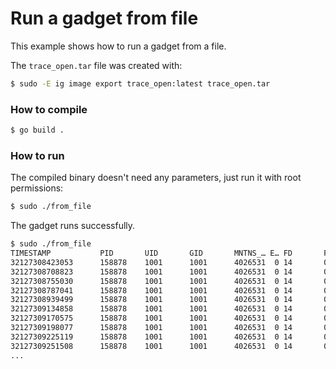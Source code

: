 # Run a gadget from file

This example shows how to run a gadget from a file.

The `trace_open.tar` file was created with:

```bash
$ sudo -E ig image export trace_open:latest trace_open.tar
```

### How to compile

```bash
$ go build .
```

### How to run

The compiled binary doesn't need any parameters, just run it with root permissions:

```bash
$ sudo ./from_file
```

The gadget runs successfully.

```bash
$ sudo ./from_file
TIMESTAMP           PID       UID       GID       MNTNS_… E… FD       F… MODE     COMM     FNAME
32127308423053      158878    1001      1001      4026531  0 14       0  0        gnome-sy /proc/stat
32127308708823      158878    1001      1001      4026531  0 14       0  0        gnome-sy /proc/meminfo
32127308755030      158878    1001      1001      4026531  0 14       0  0        gnome-sy /proc/meminfo
32127308787041      158878    1001      1001      4026531  0 14       0  0        gnome-sy /proc/vmstat
32127308939499      158878    1001      1001      4026531  0 14       0  0        gnome-sy /proc/net/dev
32127309134858      158878    1001      1001      4026531  0 14       0  0        gnome-sy /sys/class/net/lo
32127309170575      158878    1001      1001      4026531  0 14       0  0        gnome-sy /sys/class/net/lo
32127309198077      158878    1001      1001      4026531  0 14       0  0        gnome-sy /sys/class/net/lo
32127309225119      158878    1001      1001      4026531  0 14       0  0        gnome-sy /sys/class/net/lo
32127309251508      158878    1001      1001      4026531  0 14       0  0        gnome-sy /sys/class/net/lo
...
```
